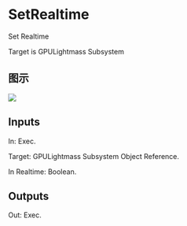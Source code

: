 # SetRealtime

Set Realtime

Target is GPULightmass Subsystem

## 图示

![]($-20221218-19154571.png)

## Inputs

In: Exec.

Target: GPULightmass Subsystem Object Reference.

In Realtime: Boolean.  

## Outputs

Out: Exec.

